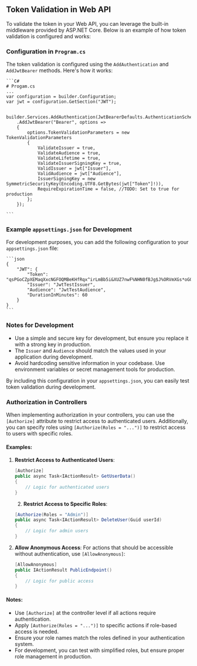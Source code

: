 ﻿## Token Validation in Web API
To validate the token in your Web API, you can leverage the built-in middleware provided by ASP.NET Core. Below is an example of how token validation is configured and works:

### Configuration in `Program.cs`

The token validation is configured using the `AddAuthentication` and `AddJwtBearer` methods. Here's how it works:

    ```C#
    # Progam.cs
    ...
    var configuration = builder.Configuration;
    var jwt = configuration.GetSection("JWT");


    builder.Services.AddAuthentication(JwtBearerDefaults.AuthenticationScheme)
        .AddJwtBearer("Bearer", options =>
        {
            options.TokenValidationParameters = new TokenValidationParameters
            {
                ValidateIssuer = true,
                ValidateAudience = true,
                ValidateLifetime = true,
                ValidateIssuerSigningKey = true,
                ValidIssuer = jwt["Issuer"],
                ValidAudience = jwt["Audience"],
                IssuerSigningKey = new SymmetricSecurityKey(Encoding.UTF8.GetBytes(jwt["Token"]!)),
                RequireExpirationTime = false, //TODO: Set to true for production
            };
        });

    ```
### Example `appsettings.json` for Development
For development purposes, you can add the following configuration to your `appsettings.json` file:

    ```json
    {
        "JWT": {
            "Token": "qsPGoCZpXEMaqXxcNGFOQMBeKHfRqx^irLmBb5i&XUZ7nwF%NHN0fBJg$J%ORVmXGs*oG0fOvKsM3h8r2#OXFC3D*CcI*CdrtAqJ",
            "Issuer": "JwtTestIssuer",
            "Audience": "JwtTestAudience",
            "DurationInMinutes": 60
        }
    }
    ```

### Notes for Development

- Use a simple and secure key for development, but ensure you replace it with a strong key in production.
- The `Issuer` and `Audience` should match the values used in your application during development.
- Avoid hardcoding sensitive information in your codebase. Use environment variables or secret management tools for production.

By including this configuration in your `appsettings.json`, you can easily test token validation during development.

### Authorization in Controllers
When implementing authorization in your controllers, you can use the `[Authorize]` attribute to restrict access to authenticated users. Additionally, you can specify roles using `[Authorize(Roles = "...")]` to restrict access to users with specific roles.

#### Examples:

1. **Restrict Access to Authenticated Users**:
   ```csharp
   [Authorize]
   public async Task<IActionResult> GetUserData()
   {
       // Logic for authenticated users
   }
   ```

   2. **Restrict Access to Specific Roles**:
   ```csharp
   [Authorize(Roles = "Admin")]
   public async Task<IActionResult> DeleteUser(Guid userId)
   {
       // Logic for admin users
   }
   ```

3. **Allow Anonymous Access**:
   For actions that should be accessible without authentication, use `[AllowAnonymous]`:
   ```csharp
   [AllowAnonymous]
   public IActionResult PublicEndpoint()
   {
       // Logic for public access
   }
   ```

#### Notes:
- Use `[Authorize]` at the controller level if all actions require authentication.
- Apply `[Authorize(Roles = "...")]` to specific actions if role-based access is needed.
- Ensure your role names match the roles defined in your authentication system.
- For development, you can test with simplified roles, but ensure proper role management in production.